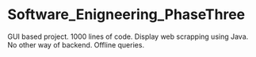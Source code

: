# Software_Enigneering_PhaseThree
GUI based project. 1000 lines of code. Display web scrapping using Java. No other way of backend. Offline queries. 
